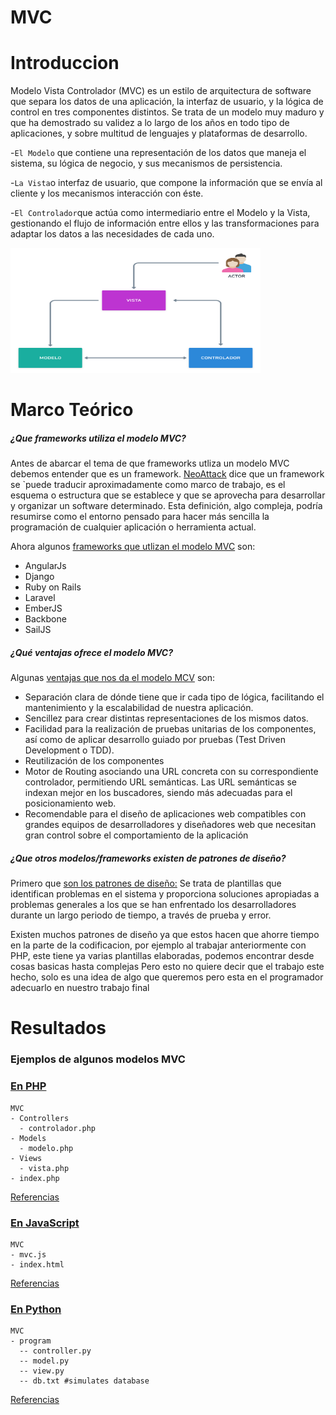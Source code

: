 # MVC

# Introduccion

Modelo Vista Controlador (MVC) es un estilo de arquitectura de software que separa los datos de una aplicación, la interfaz de usuario, y la lógica de control en tres componentes distintos. Se trata de un modelo muy maduro y que ha demostrado su validez a lo largo de los años en todo tipo de aplicaciones, y sobre multitud de lenguajes y plataformas de desarrollo.

-`El Modelo` que contiene una representación de los datos que maneja el sistema, su lógica de negocio, y sus mecanismos de persistencia.

-`La Vista`o interfaz de usuario, que compone la información que se envía al cliente y los mecanismos interacción con éste.

-`El Controlador`que actúa como intermediario entre el Modelo y la Vista, gestionando el flujo de información entre ellos y las transformaciones para adaptar los datos a las necesidades de cada uno.

<img height="200" width="400" src="Vista.png"> 

# Marco Teórico

##### ¿Que frameworks utiliza el modelo MVC?

Antes de abarcar el tema de que frameworks utliza un modelo MVC debemos entender que es un framework. [NeoAttack](https://neoattack.com/neowiki/framework/) dice que un framework se `puede traducir aproximadamente como marco de trabajo, es el esquema o estructura que se establece y que se aprovecha para desarrollar y organizar un software determinado. Esta definición, algo compleja, podría resumirse como el entorno pensado para hacer más sencilla la programación de cualquier aplicación o herramienta actual.

Ahora algunos [frameworks que utlizan el modelo MVC](https://codigofacilito.com/articulos/mvc-model-view-controller-explicado) son:
* AngularJs
* Django
* Ruby on Rails
* Laravel
* EmberJS
* Backbone
* SailJS

##### ¿Qué ventajas ofrece el modelo MVC?

Algunas [ventajas que nos da el modelo MCV](https://marketiweb.com/empresa/blog/item/114-que-es-la-arquitectura-mvc-y-cuales-son-sus-ventajas#:~:text=Entre%20las%20principales%20ventajas%20que,representaciones%20de%20los%20mismos%20datos.) son:

* Separación clara de dónde tiene que ir cada tipo de lógica, facilitando el mantenimiento y la escalabilidad de nuestra aplicación.
* Sencillez para crear distintas representaciones de los mismos datos.
* Facilidad para la realización de pruebas unitarias de los componentes, así como de aplicar desarrollo guiado por pruebas (Test Driven Development o TDD).
* Reutilización de los componentes
* Motor de Routing asociando una URL concreta con su correspondiente controlador, permitiendo URL semánticas. Las URL semánticas se indexan mejor en los buscadores, siendo más adecuadas para el posicionamiento web.
* Recomendable para el diseño de aplicaciones web compatibles con grandes equipos de desarrolladores y diseñadores web que necesitan gran control sobre el comportamiento de la aplicación

##### ¿Que otros modelos/frameworks existen de patrones de diseño?

Primero que [son los patrones de diseño:](https://profile.es/blog/patrones-de-diseno-de-software/) Se trata de plantillas que identifican problemas en el sistema y proporciona soluciones apropiadas a problemas generales a los que se han enfrentado los desarrolladores durante un largo periodo de tiempo, a través de prueba y error.

Existen muchos patrones de diseño ya que estos hacen que ahorre tiempo en la parte de la codificacion, por ejemplo al trabajar anteriormente con PHP, este tiene ya varias plantillas elaboradas, podemos encontrar desde cosas basicas hasta complejas
Pero esto no quiere decir que el trabajo este hecho, solo es una idea de algo que queremos pero esta en el programador adecuarlo en nuestro trabajo final

# Resultados

### Ejemplos de algunos modelos MVC

### [En PHP](https://github.com/290119ali/TECNM/tree/master/MVC-1/PHP%20MVC)
    MVC
    - Controllers
      - controlador.php
    - Models
      - modelo.php
    - Views
      - vista.php
    - index.php
[Referencias](https://www.adaweb.es/modelo-vista-controlador-mvc-php/)

### [En JavaScript](https://github.com/290119ali/TECNM/tree/master/MVC-1/JAVASCRIPT%20MVC)

    MVC
    - mvc.js
    - index.html

[Referencias](https://www.natapuntes.es/patron-mvc-en-vanilla-javascript/)



### [En Python](https://github.com/290119ali/TECNM/tree/master/MVC-1/PYTHON%20MVC)

    MVC
    - program
      -- controller.py 
      -- model.py 
      -- view.py 
      -- db.txt #simulates database 
  
[Referencias](https://stackoverrun.com/es/q/10485735)










